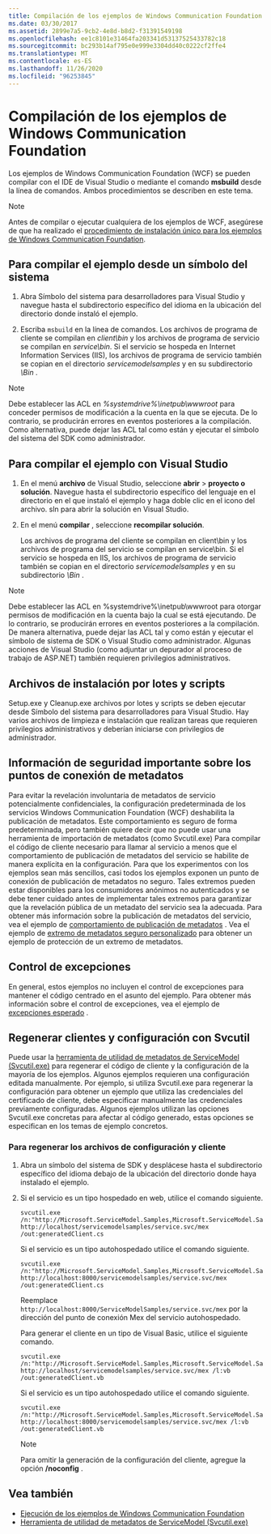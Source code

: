```yaml
---
title: Compilación de los ejemplos de Windows Communication Foundation
ms.date: 03/30/2017
ms.assetid: 2899e7a5-9cb2-4e8d-b8d2-f31391549198
ms.openlocfilehash: ee1c8101e31464fa203341d53137525433782c18
ms.sourcegitcommit: bc293b14af795e0e999e3304dd40c0222cf2ffe4
ms.translationtype: MT
ms.contentlocale: es-ES
ms.lasthandoff: 11/26/2020
ms.locfileid: "96253845"
---
```

# <a name="building-the-windows-communication-foundation-samples"></a>Compilación de los ejemplos de Windows Communication Foundation

Los ejemplos de Windows Communication Foundation (WCF) se pueden compilar con el IDE de Visual Studio o mediante el comando **msbuild** desde la línea de comandos. Ambos procedimientos se describen en este tema.

> [!NOTE]
> Antes de compilar o ejecutar cualquiera de los ejemplos de WCF, asegúrese de que ha realizado el [procedimiento de instalación único para los ejemplos de Windows Communication Foundation](one-time-setup-procedure-for-the-wcf-samples.md).

## <a name="to-build-the-sample-using-a-command-prompt"></a>Para compilar el ejemplo desde un símbolo del sistema

1. Abra Símbolo del sistema para desarrolladores para Visual Studio y navegue hasta el subdirectorio específico del idioma en la ubicación del directorio donde instaló el ejemplo.

2. Escriba `msbuild` en la línea de comandos. Los archivos de programa de cliente se compilan en *client\bin* y los archivos de programa de servicio se compilan en *service\bin*. Si el servicio se hospeda en Internet Information Services (IIS), los archivos de programa de servicio también se copian en el directorio *servicemodelsamples* y en su subdirectorio *\Bin* .

> [!NOTE]
> Debe establecer las ACL en *%systemdrive%\inetpub\wwwroot* para conceder permisos de modificación a la cuenta en la que se ejecuta. De lo contrario, se producirán errores en eventos posteriores a la compilación. Como alternativa, puede dejar las ACL tal como están y ejecutar el símbolo del sistema del SDK como administrador.

## <a name="to-build-the-sample-using-visual-studio"></a>Para compilar el ejemplo con Visual Studio

1. En el menú **archivo** de Visual Studio, seleccione **abrir**  >  **proyecto o solución**. Navegue hasta el subdirectorio específico del lenguaje en el directorio en el que instaló el ejemplo y haga doble clic en el icono del archivo. sln para abrir la solución en Visual Studio.

1. En el menú **compilar** , seleccione **recompilar solución**.

   Los archivos de programa del cliente se compilan en client\bin y los archivos de programa del servicio se compilan en service\bin. Si el servicio se hospeda en IIS, los archivos de programa de servicio también se copian en el directorio *servicemodelsamples* y en su subdirectorio *\Bin* .

> [!NOTE]
> Debe establecer las ACL en %systemdrive%\inetpub\wwwroot para otorgar permisos de modificación en la cuenta bajo la cual se está ejecutando. De lo contrario, se producirán errores en eventos posteriores a la compilación. De manera alternativa, puede dejar las ACL tal y como están y ejecutar el símbolo de sistema de SDK o Visual Studio como administrador. Algunas acciones de Visual Studio (como adjuntar un depurador al proceso de trabajo de ASP.NET) también requieren privilegios administrativos.

## <a name="setup-batch-files-and-scripts"></a>Archivos de instalación por lotes y scripts

 Setup.exe y Cleanup.exe archivos por lotes y scripts se deben ejecutar desde Símbolo del sistema para desarrolladores para Visual Studio. Hay varios archivos de limpieza e instalación que realizan tareas que requieren privilegios administrativos y deberían iniciarse con privilegios de administrador.

## <a name="important-security-information-about-metadata-endpoints"></a>Información de seguridad importante sobre los puntos de conexión de metadatos

 Para evitar la revelación involuntaria de metadatos de servicio potencialmente confidenciales, la configuración predeterminada de los servicios Windows Communication Foundation (WCF) deshabilita la publicación de metadatos. Este comportamiento es seguro de forma predeterminada, pero también quiere decir que no puede usar una herramienta de importación de metadatos (como Svcutil.exe) Para compilar el código de cliente necesario para llamar al servicio a menos que el comportamiento de publicación de metadatos del servicio se habilite de manera explícita en la configuración. Para que los experimentos con los ejemplos sean más sencillos, casi todos los ejemplos exponen un punto de conexión de publicación de metadatos no seguro. Tales extremos pueden estar disponibles para los consumidores anónimos no autenticados y se debe tener cuidado antes de implementar tales extremos para garantizar que la revelación pública de un metadato del servicio sea la adecuada. Para obtener más información sobre la publicación de metadatos del servicio, vea el ejemplo de [comportamiento de publicación de metadatos](metadata-publishing-behavior.md) . Vea el ejemplo de [extremo de metadatos seguro personalizado](custom-secure-metadata-endpoint.md) para obtener un ejemplo de protección de un extremo de metadatos.

## <a name="exception-handling"></a>Control de excepciones

 En general, estos ejemplos no incluyen el control de excepciones para mantener el código centrado en el asunto del ejemplo. Para obtener más información sobre el control de excepciones, vea el ejemplo de [excepciones esperado](expected-exceptions.md) .

## <a name="regenerating-clients-and-configuration-with-svcutil"></a>Regenerar clientes y configuración con Svcutil

 Puede usar la [herramienta de utilidad de metadatos de ServiceModel (Svcutil.exe)](../servicemodel-metadata-utility-tool-svcutil-exe.md) para regenerar el código de cliente y la configuración de la mayoría de los ejemplos. Algunos ejemplos requieren una configuración editada manualmente. Por ejemplo, si utiliza Svcutil.exe para regenerar la configuración para obtener un ejemplo que utiliza las credenciales del certificado de cliente, debe especificar manualmente las credenciales previamente configuradas. Algunos ejemplos utilizan las opciones Svcutil.exe concretas para afectar al código generado, estas opciones se especifican en los temas de ejemplo concretos.

### <a name="to-regenerate-the-client-and-configuration-files"></a>Para regenerar los archivos de configuración y cliente

1. Abra un símbolo del sistema de SDK y desplácese hasta el subdirectorio específico del idioma debajo de la ubicación del directorio donde haya instalado el ejemplo.

2. Si el servicio es un tipo hospedado en web, utilice el comando siguiente.

    ```console
    svcutil.exe /n:"http://Microsoft.ServiceModel.Samples,Microsoft.ServiceModel.Samples" http://localhost/servicemodelsamples/service.svc/mex /out:generatedClient.cs
    ```

     Si el servicio es un tipo autohospedado utilice el comando siguiente.

    ```console
    svcutil.exe /n:"http://Microsoft.ServiceModel.Samples,Microsoft.ServiceModel.Samples" http://localhost:8000/servicemodelsamples/service.svc/mex /out:generatedClient.cs
    ```

     Reemplace `http://localhost:8000/ServiceModelSamples/service.svc/mex` por la dirección del punto de conexión Mex del servicio autohospedado.

     Para generar el cliente en un tipo de Visual Basic, utilice el siguiente comando.

    ```console
    svcutil.exe /n:"http://Microsoft.ServiceModel.Samples,Microsoft.ServiceModel.Samples" http://localhost/servicemodelsamples/service.svc/mex /l:vb /out:generatedClient.vb
    ```

     Si el servicio es un tipo autohospedado utilice el comando siguiente.

    ```console
    svcutil.exe /n:"http://Microsoft.ServiceModel.Samples,Microsoft.ServiceModel.Samples" http://localhost:8000/servicemodelsamples/service.svc/mex /l:vb /out:generatedClient.vb
    ```

    > [!NOTE]
    > Para omitir la generación de la configuración del cliente, agregue la opción **/noconfig** .

## <a name="see-also"></a>Vea también

- [Ejecución de los ejemplos de Windows Communication Foundation](running-the-samples.md)
- [Herramienta de utilidad de metadatos de ServiceModel (Svcutil.exe)](../servicemodel-metadata-utility-tool-svcutil-exe.md)
